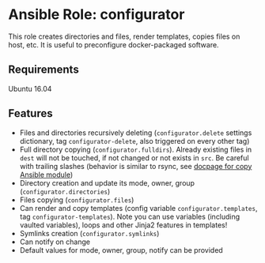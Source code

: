 # Ansible Role: configurator

This role creates directories and files, render templates, copies files on host, etc. It is useful to preconfigure docker-packaged software.

## Requirements

Ubuntu 16.04

## Features

- Files and directories recursively deleting (`configurator.delete` settings dictionary, tag `configurator-delete`, also triggered on every other tag)
- Full directory copying (`configurator.fulldirs`). Already existing files in `dest` will not be touched, if not changed or not exists in `src`. Be careful with trailing slashes (behavior is similar to rsync, see [docpage for copy Ansible module](http://docs.ansible.com/ansible/copy_module.html))
- Directory creation and update its mode, owner, group (`configurator.directories`)
- Files copying (`configurator.files`)
- Can render and copy templates (config variable `configurator.templates`, tag `configurator-templates`). Note you can use variables (including vaulted variables), loops and other Jinja2 features in templates!
- Symlinks creation (`configurator.symlinks`)
- Can notify on change
- Default values for mode, owner, group, notify can be provided

